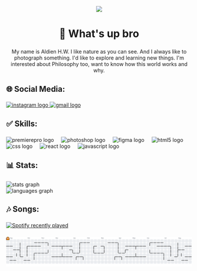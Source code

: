 <div align="center">
  <img height="200" src="https://media2.giphy.com/media/v1.Y2lkPTc5MGI3NjExdXRtN3pxeGQ4ZnRrZHd0Z2RxeTFyZmV0eHpxenVvdnprZWtvOTA3byZlcD12MV9pbnRlcm5hbF9naWZfYnlfaWQmY3Q9Zw/dU97uV3UyP0ly/giphy.gif"  />
</div>

###

<h1 align="center">👋 What's up bro</h1>

###

<p align="center">My name is Aldien H.W. I like nature as you can see. And I always like to photograph something. I'd like to explore and learning new things. I'm interested about Philosophy too, want to know how this world works and why.</p>

###

<h2 align="left">🌐 Social Media:</h2>

###

<div align="left">
  <a href="https://www.instagram.com/aldhdrwhy/profilecard/?igsh=MXZtd2d4ZjBlMHdydg%3D%3D" target="_blank">
    <img src="https://img.shields.io/static/v1?message=Instagram&logo=instagram&label=&color=E4405F&logoColor=white&labelColor=&style=for-the-badge" height="40" alt="instagram logo"  />
  </a>
  <a href="aldienhaidarwahyono@gmail.com" target="_blank">
    <img src="https://img.shields.io/static/v1?message=Gmail&logo=gmail&label=&color=D14836&logoColor=white&labelColor=&style=for-the-badge" height="40" alt="gmail logo"  />
  </a>
</div>

###

<h2 align="left">✅ Skills:</h2>

###

<div align="left">
  <img src="https://cdn.jsdelivr.net/gh/devicons/devicon/icons/premierepro/premierepro-original.svg" height="40" alt="premierepro logo"  />
  <img width="12" />
  <img src="https://cdn.jsdelivr.net/gh/devicons/devicon/icons/photoshop/photoshop-plain.svg" height="40" alt="photoshop logo"  />
  <img width="12" />
  <img src="https://cdn.jsdelivr.net/gh/devicons/devicon/icons/figma/figma-original.svg" height="40" alt="figma logo"  />
  <img width="12" />
  <img src="https://cdn.jsdelivr.net/gh/devicons/devicon/icons/html5/html5-original.svg" height="40" alt="html5 logo"  />
  <img width="12" />
  <img src="https://cdn.jsdelivr.net/gh/devicons/devicon/icons/css3/css3-original.svg" height="40" alt="css logo"  />
  <img width="12" />
  <img src="https://cdn.jsdelivr.net/gh/devicons/devicon/icons/react/react-original.svg" height="40" alt="react logo"  />
  <img width="12" />
  <img src="https://cdn.jsdelivr.net/gh/devicons/devicon/icons/javascript/javascript-original.svg" height="40" alt="javascript logo"  />
</div>

###

<h2 align="left">📊 Stats:</h2>

###

<div align="left">
  <img src="https://github-readme-stats.vercel.app/api?username=aldienhw&hide_title=false&hide_rank=false&show_icons=true&include_all_commits=true&count_private=true&disable_animations=false&theme=dracula&locale=en&hide_border=false&order=1" height="150" alt="stats graph" /> <br>
  <img src="https://github-readme-stats.vercel.app/api/top-langs?username=aldienhw&locale=en&hide_title=false&layout=compact&card_width=320&langs_count=5&theme=dracula&hide_border=false&order=2" height="150" alt="languages graph"  />
</div>

###

<h2 align="left">🎶 Songs:</h2>

###

<div align="left">
  <a href="https://open.spotify.com/user/31xuqtrkl3olrz53joh4n4tw52iq">
    <img src="https://spotify-recently-played-readme.vercel.app/api?user=31xuqtrkl3olrz53joh4n4tw52iq&count=5" alt="Spotify recently played"  />
  </a>
</div>

###

<picture>
  <source media="(prefers-color-scheme: dark)" srcset="https://raw.githubusercontent.com/aldienhw/aldienhw/output/pacman-contribution-graph-dark.svg">
  <source media="(prefers-color-scheme: light)" srcset="https://raw.githubusercontent.com/aldienhw/aldienhw/output/pacman-contribution-graph.svg">
  <img alt="pacman contribution graph" src="https://raw.githubusercontent.com/aldienhw/aldienhw/output/pacman-contribution-graph.svg">
</picture>

###
